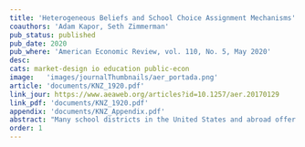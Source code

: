 ```yaml
---
title: 'Heterogeneous Beliefs and School Choice Assignment Mechanisms'
coauthors: 'Adam Kapor, Seth Zimmerman'
pub_status: published
pub_date: 2020
pub_where: 'American Economic Review, vol. 110, No. 5, May 2020'
desc:
cats: market-design io education public-econ
image:   'images/journalThumbnails/aer_portada.png'
article: 'documents/KNZ_1920.pdf'
link_jour: https://www.aeaweb.org/articles?id=10.1257/aer.20170129
link_pdf: 'documents/KNZ_1920.pdf'
appendix: 'documents/KNZ_Appendix.pdf'
abstract: "Many school districts in the United States and abroad offer students a choice of schools, with seats at highly demanded schools apportioned using a centralized mechanism with random rationing. This paper studies how welfare and academic outcomes depend on the assignment mechanism when school choice participants are not fully informed of their admissions chances. We estimate an empirical model of school choice that incorporates heterogeneity in preferences, strategic behavior, and subjective beliefs about admissions chances. To do so, we combine survey data on beliefs and preferences for school choice participants with administrative records of the school choice process in New Haven, Connecticut. We use the estimated model to evaluate the individual and equilibrium effects of counterfactual policies such as a) improving households information about the lottery mechanism, and b) switching to the strategy-proof student-proposing deferred acceptance algorithm on the distribution of welfare and test scores. Survey results show that beliefs about admissions probabilities associated with actual and hypothetical application portfolios are correctly centered around zero but have a large mean absolute error, with larger absolute errors for families from poorer neighborhoods. Our model estimates suggest that, given households' observed strategic sophistication and beliefs about admissions chances, switching to a deferred acceptance algorithm would raise total welfare, with bigger gains for families from poorer neighborhoods."
order: 1
---
```

